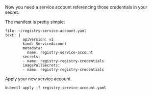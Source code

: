 


Now you need a service account referencing those credentials in your secret. 

The manifest is pretty simple:
```editor:append-lines-to-file
file: ~/registry-service-account.yaml
text: |
        apiVersion: v1
        kind: ServiceAccount
        metadata:
          name: registry-service-account
        secrets:
        - name: registry-registry-credentials
        imagePullSecrets:
        - name: registry-registry-credentials
```

Apply your new service account.
```execute-1
kubectl apply -f registry-service-account.yaml
``` 